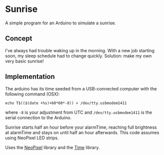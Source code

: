 # Sunrise

A simple program for an Arduino to simulate a sunrise.

## Concept

I've always had trouble waking up in the morning.  With a new job starting soon, my sleep schedule had to change quickly.  Solution: make my own very basic sunrise!

## Implementation

The arduino has its time seeded from a USB-connected computer with the following command (OSX):

```
echo T$(($(date +%s)+60*60*-8)) > /dev/tty.usbmodem1411 
```

where `-8` is your adjustment from UTC and `/dev/tty.usbmodem1411` is the serial connection to the Arduino.

Sunrise starts half an hour before your alarmTime, reaching full brightness at alarmTime and stays on until half an hour afterwards.  This code assumes using NeoPixel LED strips.

Uses the [NeoPixel](https://github.com/adafruit/Adafruit_NeoPixel) library and the [Time](http://www.pjrc.com/teensy/td_libs_Time.html) library.
